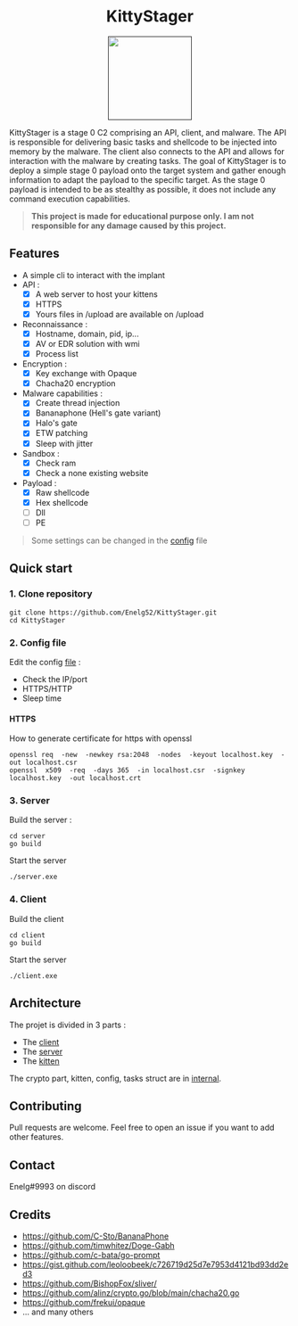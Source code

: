 <h1 align="center">
    KittyStager
</h1>

<p align="center">
  <a href="" rel="noopener">
 <img width=150px height=150px src="./img/chat.png"> </a>
</p>


KittyStager is a stage 0 C2 comprising an API, client, and malware. The API is responsible for delivering basic tasks and shellcode to be injected into memory by the malware. The client also connects to the API and allows for interaction with the malware by creating tasks. The goal of KittyStager is to deploy a simple stage 0 payload onto the target system and gather enough information to adapt the payload to the specific target. As the stage 0 payload is intended to be as stealthy as possible, it does not include any command execution capabilities.

> **This project is made for educational purpose only. I am not responsible for any damage caused by this project.**


## Features
- A simple cli to interact with the implant
- API :
    - [x] A web server to host your kittens
    - [x] HTTPS
    - [x] Yours files in /upload are available on /upload
- Reconnaissance :
    - [x] Hostname, domain, pid, ip...
    - [x] AV or EDR solution with wmi
    - [x] Process list
- Encryption :
    - [x] Key exchange with Opaque
    - [x] Chacha20 encryption
- Malware capabilities :
    - [x] Create thread injection
    - [x] Bananaphone (Hell's gate variant)
    - [x] Halo's gate
    - [x] ETW patching
    - [x] Sleep with jitter
- Sandbox :
    - [x] Check ram
    - [x] Check a none existing website
- Payload :
    - [x] Raw shellcode
    - [x] Hex shellcode
    - [ ] Dll
    - [ ] PE

> Some settings can be changed in the [config](config.yaml) file

## Quick start
### 1. Clone repository
```
git clone https://github.com/Enelg52/KittyStager.git
cd KittyStager 
```
### 2. Config file
Edit the config [file](config.yaml) :
- Check the IP/port
- HTTPS/HTTP
- Sleep time

#### HTTPS
How to generate certificate for https with openssl
```
openssl req  -new  -newkey rsa:2048  -nodes  -keyout localhost.key  -out localhost.csr
openssl  x509  -req  -days 365  -in localhost.csr  -signkey localhost.key  -out localhost.crt
```

### 3. Server
Build the server :
```
cd server
go build
```
Start the server
```
./server.exe
```
### 4. Client
Build the client
```
cd client
go build
```
Start the server
```
./client.exe
```

## Architecture
The projet is divided in 3 parts : 
- The [client](client)
- The [server](server)
- The [kitten](kitten)

The crypto part, kitten, config, tasks struct are in [internal](internal).  

## Contributing

Pull requests are welcome. Feel free to open an issue if you want to add other features.

## Contact
Enelg#9993 on discord

## Credits
- https://github.com/C-Sto/BananaPhone
- https://github.com/timwhitez/Doge-Gabh
- https://github.com/c-bata/go-prompt
- https://gist.github.com/leoloobeek/c726719d25d7e7953d4121bd93dd2ed3
- https://github.com/BishopFox/sliver/
- https://github.com/alinz/crypto.go/blob/main/chacha20.go
- https://github.com/frekui/opaque
- ... and many others